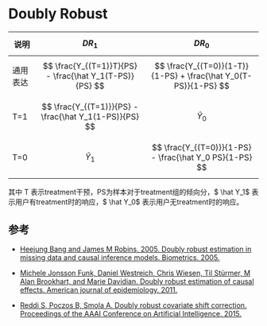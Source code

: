 # Doubly Robust

| 说明     | $$ DR_1 $$                                              | $$ DR_0 $$                                                      |
| -------- | ------------------------------------------------------- | --------------------------------------------------------------- |
| 通用表达  | $$ \frac{Y_{(T=1)}T}{PS} - \frac{\hat Y_1(T-PS)}{PS} $$ | $$ \frac{Y_{(T=0)}(1-T)}{1-PS} + \frac{\hat Y_0(T-PS)}{1-PS} $$ |
| T=1      | $$ \frac{Y_{(T=1)}}{PS} - \frac{\hat Y_1(1-PS)}{PS} $$  | $$ \hat Y_0 $$                                                  |
| T=0      | $$ \hat Y_1 $$                                          | $$ \frac{Y_{(T=0)}}{1-PS} - \frac{\hat Y_0 PS}{1-PS} $$         |

其中 T 表示treatment干预，PS为样本对于treatment组的倾向分，$ \hat Y_1$ 表示用户有treatment时的响应，$ \hat Y_0$ 表示用户无treatment时的响应。


## 参考

- [Heejung Bang and James M Robins. 2005. Doubly robust estimation in missing data and causal inference models. Biometrics. 2005.](https://www.math.mcgill.ca/dstephens/SISCR2018/Articles/bang_robins_2005.pdf)

- [Michele Jonsson Funk, Daniel Westreich, Chris Wiesen, Til Stürmer, M Alan Brookhart, and Marie Davidian. Doubly robust estimation of causal effects. American journal of epidemiology. 2011.](https://academic.oup.com/aje/article/173/7/761/103691)

- [Reddi S, Poczos B, Smola A. Doubly robust covariate shift correction. Proceedings of the AAAI Conference on Artificial Intelligence. 2015.](https://www.aaai.org/ocs/index.php/AAAI/AAAI15/paper/viewFile/9498/9965)

